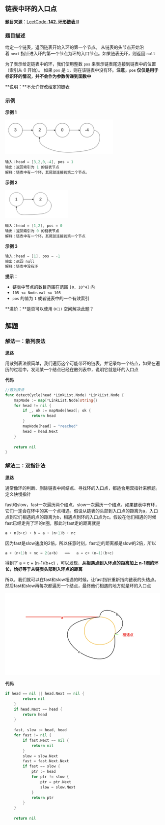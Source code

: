 
## 链表中环的入口点

**题目来源**：[LeetCode-**142. 环形链表 II**](https://leetcode-cn.com/problems/linked-list-cycle-ii/)

### 题目描述

给定一个链表，返回链表开始入环的第一个节点。 从链表的头节点开始沿着 `next` 指针进入环的第一个节点为环的入口节点。如果链表无环，则返回 `null`

为了表示给定链表中的环，我们使用整数 `pos` 来表示链表尾连接到链表中的位置（索引从 0 开始）。 如果 `pos` 是 `1`，则在该链表中没有环。**注意，`pos` 仅仅是用于标识环的情况，并不会作为参数传递到函数中**

**说明：**不允许修改给定的链表

### 示例

**示例 1**

![image](https://github.com/Rain-Life/algorithm-go/blob/master/photos/HighFrequency/142/142-1.png)

```go
输入：head = [3,2,0,-4], pos = 1
输出：返回索引为 1 的链表节点
解释：链表中有一个环，其尾部连接到第二个节点。
```

**示例 2**

![image](https://github.com/Rain-Life/algorithm-go/blob/master/photos/HighFrequency/142/142-2.png)

```go
输入：head = [1,2], pos = 0
输出：返回索引为 0 的链表节点
解释：链表中有一个环，其尾部连接到第一个节点
```

**示例 3**

```go
输入：head = [1], pos = -1
输出：返回 null
解释：链表中没有环
```

**提示：**

- 链表中节点的数目范围在范围 `[0, 10^4]` 内
- `105 <= Node.val <= 105`
- `pos` 的值为 `1` 或者链表中的一个有效索引

**进阶：**是否可以使用 `O(1)` 空间解决此题？

## 解题

### 解法一：散列表法

**思路**

用散列表法很简单，我们遍历这个可能带环的链表，并记录每一个结点，如果在遍历的过程中，发现某一个结点已经在散列表中，说明它就是环的入口点

**代码**

```go
//散列表法
func detectCycle(head *LinkList.Node) *LinkList.Node {
	mapNode := map[*LinkList.Node]string{}
	for head != nil {
		if _, ok := mapNode[head]; ok {
			return head
		}
		mapNode[head] = "reached"
		head = head.Next
	}

	return nil
}
```

### 解法二：双指针法

**思路**

通常像环的判断、删除链表中间结点、寻找环的入口点，都适合用双指针来解题。定义快慢指针

fast和slow，fast一次遍历两个结点，slow一次遍历一个结点。如果链表中有环，它们一定会在环中的某一个点相遇。假设从链表的头部到入口点的距离为a，入口点到它们相遇的点的距离为b，相遇点到环的入口点为c。假设在他们相遇的时候fast已经走完了环的n圈，那此时fast走的距离就是

```go
a + n(b+c) + b = a + (n+1)b + nc
```

因为fast是slow速度的2倍，所以任意时刻，fast走的距离都是slow的2倍，所以

```go
a + (n+1)b + nc = 2(a+b)   ⟹   a = c+ (n−1)(b+c)
```

得到了 a = c + (n-1)(b+c) ，可以发现，**从相遇点到入环点的距离加上 n-1圈的环长，恰好等于从链表头部到入环点的距离**

所以，我们就可以在fast和slow相遇的时候，让fast指针重新指向链表的头结点。然后fast和slow再每次都遍历一个结点，最终他们相遇的地方就是环的入口点

![image](https://github.com/Rain-Life/algorithm-go/blob/master/photos/HighFrequency/142/142-3.png)

**代码**

```go
if head == nil || head.Next == nil {
		return nil
	}
	if head.Next == head {
		return head
	}

	fast, slow := head, head
	for fast != nil {
		if fast.Next == nil {
			return nil
		}
		slow = slow.Next
		fast = fast.Next.Next
		if fast == slow {
			ptr := head
			for ptr != slow {
				ptr = ptr.Next
				slow = slow.Next
			}
			return ptr
		}
	}

	return nil
```